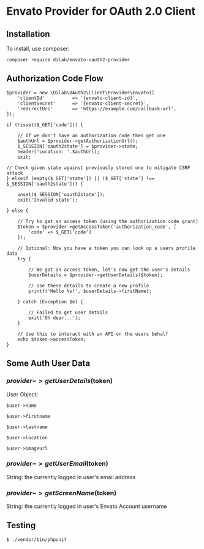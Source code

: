 # Envato Provider for OAuth 2.0 Client


## Installation

To install, use composer:

``` composer require dilab/envato-oauth2-provider ```


## Authorization Code Flow
```
$provider = new \Dilab\OAuth2\Client\Provider\Envato([
    'clientId'          => '{envato-client-id}',
    'clientSecret'      => '{envato-client-secret}',
    'redirectUri'       => 'https://example.com/callback-url',
]);

if (!isset($_GET['code'])) {

    // If we don't have an authorization code then get one
    $authUrl = $provider->getAuthorizationUrl();
    $_SESSION['oauth2state'] = $provider->state;
    header('Location: '.$authUrl);
    exit;

// Check given state against previously stored one to mitigate CSRF attack
} elseif (empty($_GET['state']) || ($_GET['state'] !== $_SESSION['oauth2state'])) {

    unset($_SESSION['oauth2state']);
    exit('Invalid state');

} else {

    // Try to get an access token (using the authorization code grant)
    $token = $provider->getAccessToken('authorization_code', [
        'code' => $_GET['code']
    ]);

    // Optional: Now you have a token you can look up a users profile data
    try {

        // We got an access token, let's now get the user's details
        $userDetails = $provider->getUserDetails($token);

        // Use these details to create a new profile
        printf('Hello %s!', $userDetails->firstName);

    } catch (Exception $e) {

        // Failed to get user details
        exit('Oh dear...');
    }

    // Use this to interact with an API on the users behalf
    echo $token->accessToken;
}
```


## Some Auth User Data

### $provider->getUserDetails($token) 

User Object:

```
$user->name

$user->firstname

$user->lastname

$user->location

$user->imageurl
```

### $provider->getUserEmail($token)
String: the currently logged in user's email address 


### $provider->getScreenName($token)
String: the currently logged in user's Envato Account username



## Testing
```
$ ./vendor/bin/phpunit
```

